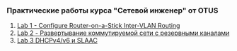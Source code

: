 ### Практические работы курса "Сетевой инженер" от OTUS

1.	[Lab 1 - Configure Router-on-a-Stick Inter-VLAN Routing](Lab_01/)
2.	[Lab 2 - Развертывание коммутируемой сети с резервными каналами](Lab_02/)
7. 	[Lab 3 DHCPv4/v6 и SLAAC ](Lab_03/Implement_DHCPv4/) 
